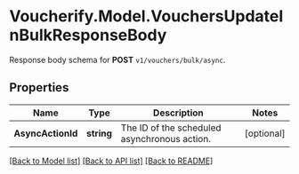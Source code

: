 # Voucherify.Model.VouchersUpdateInBulkResponseBody
Response body schema for **POST** `v1/vouchers/bulk/async`.

## Properties

Name | Type | Description | Notes
------------ | ------------- | ------------- | -------------
**AsyncActionId** | **string** | The ID of the scheduled asynchronous action. | [optional] 

[[Back to Model list]](../README.md#documentation-for-models) [[Back to API list]](../README.md#documentation-for-api-endpoints) [[Back to README]](../README.md)

